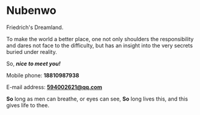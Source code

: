# Nubenwo
Friedrich's Dreamland.

To make the world a better place, one not only shoulders the responsibility and dares not face to the difficulty, but has an insight into the very secrets buried under reality.
 
 So, ***nice to meet you!***
 
 Mobile phone: **18810987938**
 
 E-mail address: **594002621@qq.com**
 
 **So** long as men can breathe, or eyes can see,
 **So** long lives this, and this gives life to thee.
